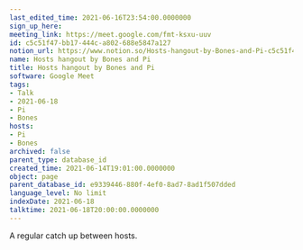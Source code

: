 ```yaml
---
last_edited_time: 2021-06-16T23:54:00.0000000
sign_up_here: 
meeting_link: https://meet.google.com/fmt-ksxu-uuv
id: c5c51f47-bb17-444c-a802-688e5847a127
notion_url: https://www.notion.so/Hosts-hangout-by-Bones-and-Pi-c5c51f47bb17444ca802688e5847a127
name: Hosts hangout by Bones and Pi
title: Hosts hangout by Bones and Pi
software: Google Meet
tags:
- Talk
- 2021-06-18
- Pi
- Bones
hosts:
- Pi
- Bones
archived: false
parent_type: database_id
created_time: 2021-06-14T19:01:00.0000000
object: page
parent_database_id: e9339446-880f-4ef0-8ad7-8ad1f507dded
language_level: No limit
indexDate: 2021-06-18
talktime: 2021-06-18T20:00:00.0000000
---
```


A regular catch up between hosts.


